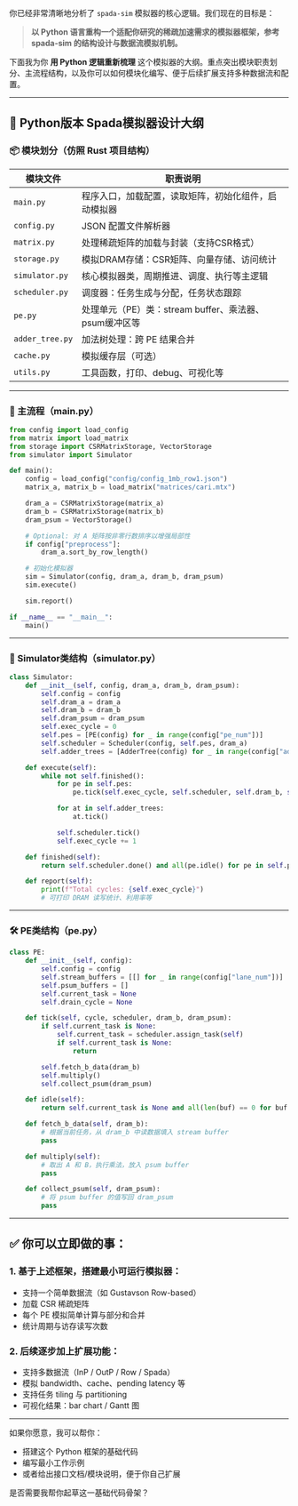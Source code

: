 你已经非常清晰地分析了 `spada-sim` 模拟器的核心逻辑。我们现在的目标是：

> **以 Python 语言重构一个适配你研究的稀疏加速需求的模拟器框架，参考 spada-sim 的结构设计与数据流模拟机制。**

下面我为你 **用 Python 逻辑重新梳理** 这个模拟器的大纲。重点突出模块职责划分、主流程结构，以及你可以如何模块化编写、便于后续扩展支持多种数据流和配置。

------

## 🧠 Python版本 Spada模拟器设计大纲

### 📦 模块划分（仿照 Rust 项目结构）

| 模块文件        | 职责说明                                              |
| --------------- | ----------------------------------------------------- |
| `main.py`       | 程序入口，加载配置，读取矩阵，初始化组件，启动模拟器  |
| `config.py`     | JSON 配置文件解析器                                   |
| `matrix.py`     | 处理稀疏矩阵的加载与封装（支持CSR格式）               |
| `storage.py`    | 模拟DRAM存储：CSR矩阵、向量存储、访问统计             |
| `simulator.py`  | 核心模拟器类，周期推进、调度、执行等主逻辑            |
| `scheduler.py`  | 调度器：任务生成与分配，任务状态跟踪                  |
| `pe.py`         | 处理单元（PE）类：stream buffer、乘法器、psum缓冲区等 |
| `adder_tree.py` | 加法树处理：跨 PE 结果合并                            |
| `cache.py`      | 模拟缓存层（可选）                                    |
| `utils.py`      | 工具函数，打印、debug、可视化等                       |

------

### 🧭 主流程（main.py）

```python
from config import load_config
from matrix import load_matrix
from storage import CSRMatrixStorage, VectorStorage
from simulator import Simulator

def main():
    config = load_config("config/config_1mb_row1.json")
    matrix_a, matrix_b = load_matrix("matrices/cari.mtx")

    dram_a = CSRMatrixStorage(matrix_a)
    dram_b = CSRMatrixStorage(matrix_b)
    dram_psum = VectorStorage()

    # Optional: 对 A 矩阵按非零行数排序以增强局部性
    if config["preprocess"]:
        dram_a.sort_by_row_length()

    # 初始化模拟器
    sim = Simulator(config, dram_a, dram_b, dram_psum)
    sim.execute()

    sim.report()

if __name__ == "__main__":
    main()
```

------

### 🧩 Simulator类结构（simulator.py）

```python
class Simulator:
    def __init__(self, config, dram_a, dram_b, dram_psum):
        self.config = config
        self.dram_a = dram_a
        self.dram_b = dram_b
        self.dram_psum = dram_psum
        self.exec_cycle = 0
        self.pes = [PE(config) for _ in range(config["pe_num"])]
        self.scheduler = Scheduler(config, self.pes, dram_a)
        self.adder_trees = [AdderTree(config) for _ in range(config["adder_tree_num"])]

    def execute(self):
        while not self.finished():
            for pe in self.pes:
                pe.tick(self.exec_cycle, self.scheduler, self.dram_b, self.dram_psum)

            for at in self.adder_trees:
                at.tick()

            self.scheduler.tick()
            self.exec_cycle += 1

    def finished(self):
        return self.scheduler.done() and all(pe.idle() for pe in self.pes)

    def report(self):
        print(f"Total cycles: {self.exec_cycle}")
        # 可打印 DRAM 读写统计、利用率等
```

------

### 🛠️ PE类结构（pe.py）

```python
class PE:
    def __init__(self, config):
        self.config = config
        self.stream_buffers = [[] for _ in range(config["lane_num"])]
        self.psum_buffers = []
        self.current_task = None
        self.drain_cycle = None

    def tick(self, cycle, scheduler, dram_b, dram_psum):
        if self.current_task is None:
            self.current_task = scheduler.assign_task(self)
            if self.current_task is None:
                return

        self.fetch_b_data(dram_b)
        self.multiply()
        self.collect_psum(dram_psum)

    def idle(self):
        return self.current_task is None and all(len(buf) == 0 for buf in self.stream_buffers)

    def fetch_b_data(self, dram_b):
        # 根据当前任务，从 dram_b 中读数据填入 stream buffer
        pass

    def multiply(self):
        # 取出 A 和 B，执行乘法，放入 psum buffer
        pass

    def collect_psum(self, dram_psum):
        # 将 psum buffer 的值写回 dram_psum
        pass
```

------

## ✅ 你可以立即做的事：

### 1. 基于上述框架，搭建最小可运行模拟器：

- 支持一个简单数据流（如 Gustavson Row-based）
- 加载 CSR 稀疏矩阵
- 每个 PE 模拟简单计算与部分和合并
- 统计周期与访存读写次数

### 2. 后续逐步加上扩展功能：

- 支持多数据流（InP / OutP / Row / Spada）
- 模拟 bandwidth、cache、pending latency 等
- 支持任务 tiling 与 partitioning
- 可视化结果：bar chart / Gantt 图

------

如果你愿意，我可以帮你：

- 搭建这个 Python 框架的基础代码
- 编写最小工作示例
- 或者给出接口文档/模块说明，便于你自己扩展

是否需要我帮你起草这一基础代码骨架？
